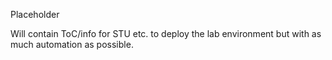 Placeholder

Will contain ToC/info for STU etc. to deploy the lab environment but with as much automation as possible.